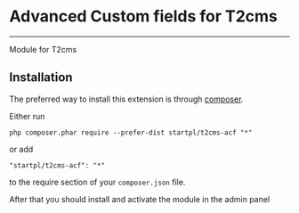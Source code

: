# Advanced Custom fields for T2cms
------------
Module for T2cms

Installation
------------

The preferred way to install this extension is through [composer](http://getcomposer.org/download/).

Either run

```
php composer.phar require --prefer-dist startpl/t2cms-acf "*"
```

or add

```
"startpl/t2cms-acf": "*"
```

to the require section of your `composer.json` file.

After that you should install and activate the module in the admin panel
